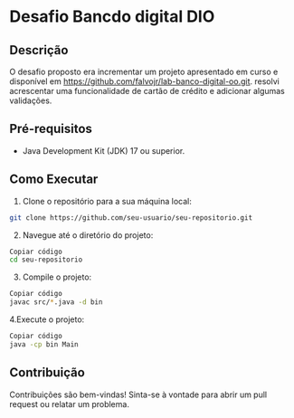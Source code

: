 # Desafio Bancdo digital DIO

## Descrição
O desafio proposto era incrementar um projeto apresentado em curso e disponível em https://github.com/falvojr/lab-banco-digital-oo.git. resolvi acrescentar uma funcionalidade de cartão de crédito e adicionar algumas validações.

## Pré-requisitos

- Java Development Kit (JDK) 17 ou superior.

## Como Executar

1. Clone o repositório para a sua máquina local:

```bash
git clone https://github.com/seu-usuario/seu-repositorio.git
```
2. Navegue até o diretório do projeto:
```bash
Copiar código
cd seu-repositorio
```
3. Compile o projeto:
```bash
Copiar código
javac src/*.java -d bin
```
4.Execute o projeto:
```bash
Copiar código
java -cp bin Main
```
## Contribuição
Contribuições são bem-vindas! Sinta-se à vontade para abrir um pull request ou relatar um problema.
